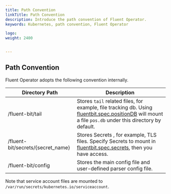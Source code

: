 ```yaml
---
title: Path Convention
linkTitle: Path Convention
description: Introduce the path convention of Fluent Operator.
keywords: Kubernetes, path convention, Fluent Operator

logo: 
weight: 2400


---
```


## Path Convention

Fluent Operator adopts the following convention internally.

| Directory Path                    | Description                                                  |
| --------------------------------- | ------------------------------------------------------------ |
| /fluent-bit/tail                  | Stores `tail` related files, for example, file tracking db. Using [fluentbit.spec.positionDB](https://github.com/fluent/fluent-operator/blob/master/docs/fluentbit.md#fluentbitspec) will mount a file `pos.db` under this directory by default. |
| /fluent-bit/secrets/{secret_name} | Stores Secrets , for example,  TLS files. Specify Secrets to mount in [fluentbit.spec.secrets](https://github.com/fluent/fluent-operator/blob/master/docs/fluentbit.md#fluentbitspec), then you have access. |
| /fluent-bit/config                | Stores the main config file and user-defined parser config file. |


<Notice type='note'>

Note that service account files are mounted to `/var/run/secrets/kubernetes.io/serviceaccount`.

</Notice>
